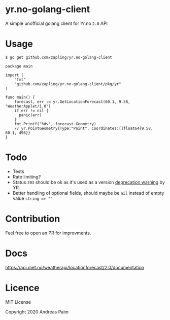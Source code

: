 # yr.no-golang-client

A simple unofficial golang client for Yr.no `2.0` API

# Usage

```
$ go get github.com/zapling/yr.no-golang-client
```

```golang
package main

import (
    "fmt"
    "github.com/zapling/yr.no-golang-client/pkg/yr"
)

func main() {
    forecast, err := yr.GetLocationForecast(60.1, 9.58, "WeatherApplet/1.0")
    if err != nil {
      panic(err)
    }
    fmt.Printf("%#v", forecast.Geometry)
    // yr.PointGeometry{Type:"Point", Coordinates:[]float64{9.58, 60.1, 496}}
}
```

# Todo

* Tests
* Rate limiting?
* Status `203` should be ok as it's used as a version [deprecation warning](https://api.met.no/doc/TermsOfService#generalinformationabouttheservice) by YR.
* Better handling of optional fields, should maybe be `nil` instead of empty value `string => ""`

# Contribution

Feel free to open an PR for improvments.

# Docs

https://api.met.no/weatherapi/locationforecast/2.0/documentation

# Licence

MIT License

Copyright 2020 Andreas Palm
